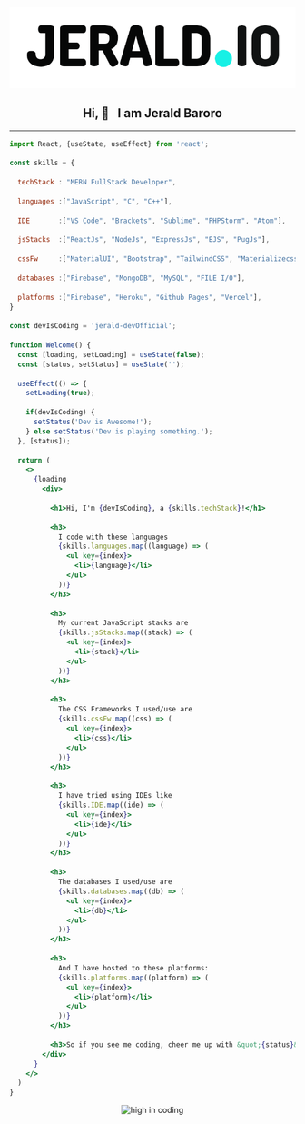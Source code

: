 <p align="center">
  <img src="jerald_io.png" alt="JERALD.IO Logo"/>
</p>
<h2 align="center">Hi, 👋  &nbsp; I am Jerald Baroro</h2>

<hr>

```jsx
import React, {useState, useEffect} from 'react';

const skills = {

  techStack : "MERN FullStack Developer",
  
  languages :["JavaScript", "C", "C++"],

  IDE       :["VS Code", "Brackets", "Sublime", "PHPStorm", "Atom"],

  jsStacks  :["ReactJs", "NodeJs", "ExpressJs", "EJS", "PugJs"],
  
  cssFw     :["MaterialUI", "Bootstrap", "TailwindCSS", "Materializecss", "SASS/SCSS"],

  databases :["Firebase", "MongoDB", "MySQL", "FILE I/0"],

  platforms :["Firebase", "Heroku", "Github Pages", "Vercel"],
}

const devIsCoding = 'jerald-devOfficial';

function Welcome() {
  const [loading, setLoading] = useState(false);
  const [status, setStatus] = useState('');

  useEffect(() => {
    setLoading(true);
    
    if(devIsCoding) {
      setStatus('Dev is Awesome!');
    } else setStatus('Dev is playing something.');
  }, [status]);

  return (
    <>
      {loading
        <div>
      
          <h1>Hi, I'm {devIsCoding}, a {skills.techStack}!</h1>
        
          <h3>
            I code with these languages 
            {skills.languages.map((language) => (
              <ul key={index}>
                <li>{language}</li>
              </ul>
            ))}
          </h3>
      
          <h3>
            My current JavaScript stacks are 
            {skills.jsStacks.map((stack) => (
              <ul key={index}>
                <li>{stack}</li>
              </ul>
            ))}
          </h3>
          
          <h3>
            The CSS Frameworks I used/use are 
            {skills.cssFw.map((css) => (
              <ul key={index}>
                <li>{css}</li>
              </ul>
            ))}
          </h3>
          
          <h3>
            I have tried using IDEs like 
            {skills.IDE.map((ide) => (
              <ul key={index}>
                <li>{ide}</li>
              </ul>
            ))}
          </h3>
          
          <h3>
            The databases I used/use are 
            {skills.databases.map((db) => (
              <ul key={index}>
                <li>{db}</li>
              </ul>
            ))}
          </h3>
          
          <h3>
            And I have hosted to these platforms:  
            {skills.platforms.map((platform) => (
              <ul key={index}>
                <li>{platform}</li>
              </ul>
            ))}
          </h3>
      
          <h3>So if you see me coding, cheer me up with &quot;{status}&quot;!</h3>
        </div>
      }
    </>
  )
}
```

<p align="center">
  <img src="https://media.giphy.com/media/Y06e2KFCG48qwNMGK2/giphy.gif" alt="high in coding"/>
</p>


<!---
jerald-devOfficial/jerald-devOfficial is a ✨ special ✨ repository because its `README.md` (this file) appears on your GitHub profile.
You can click the Preview link to take a look at your changes.
--->





